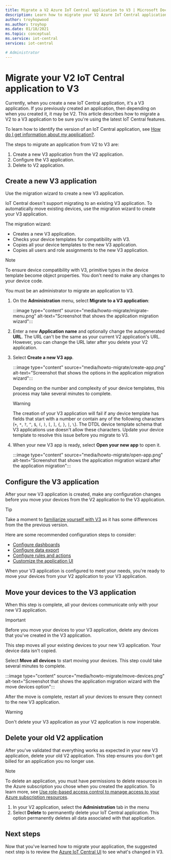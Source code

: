 ```yaml
---
title: Migrate a V2 Azure IoT Central application to V3 | Microsoft Docs
description: Learn how to migrate your V2 Azure IoT Central application to V3
author: troyhopwood
ms.author: troyhop
ms.date: 01/18/2021
ms.topic: conceptual
ms.service: iot-central
services: iot-central

# Administrator
---
```


# Migrate your V2 IoT Central application to V3

Currently, when you create a new IoT Central application, it's a V3 application. If you previously created an application, then depending on when you created it, it may be V2. This article describes how to migrate a V2 to a V3 application to be sure you're using the latest IoT Central features.

To learn how to identify the version of an IoT Central application, see [How do I get information about my application?](howto-faq.md#how-do-i-get-information-about-my-application).

The steps to migrate an application from V2 to V3 are:

1. Create a new V3 application from the V2 application.
1. Configure the V3 application.
1. Delete to V2 application.

## Create a new V3 application

Use the migration wizard to create a new V3 application.

IoT Central doesn't support migrating to an existing V3 application. To automatically move existing devices, use the migration wizard to create your V3 application.

The migration wizard:

- Creates a new V3 application.
- Checks your device templates for compatibility with V3.
- Copies all your device templates to the new V3 application.
- Copies all users and role assignments to the new V3 application.

> [!NOTE]
> To ensure device compatibility with V3, primitive types in the device template become object properties. You don't need to make any changes to your device code.

You must be an administrator to migrate an application to V3.

1. On the **Administration** menu, select **Migrate to a V3 application**:

    :::image type="content" source="media/howto-migrate/migrate-menu.png" alt-text="Screenshot that shows the application migration wizard":::

1. Enter a new **Application name** and optionally change the autogenerated  **URL**. The URL can't be the same as your current V2 application's URL. However, you can change the URL later after you delete your V2 application.

1. Select **Create a new V3 app**.

    :::image type="content" source="media/howto-migrate/create-app.png" alt-text="Screenshot that shows the options in the application migration wizard":::

    Depending on the number and complexity of your device templates, this process may take several minutes to complete.

    > [!Warning]
    > The creation of your V3 application will fail if any device template has fields that start with a number or contain any of the following characters (`+`, `*`, `?`, `^`, `$`, `(`, `)`, `[`, `]`, `{`, `}`, `|`, `\`). The DTDL device template schema that V3 applications use doesn't allow these characters. Update your device template to resolve this issue before you migrate to V3.

1. When your new V3 app is ready, select **Open your new app** to open it.

    :::image type="content" source="media/howto-migrate/open-app.png" alt-text="Screenshot that shows the application migration wizard after the application migration":::

## Configure the V3 application

After your new V3 application is created, make any configuration changes before you move your devices from the V2 application to the V3 application.

> [!TIP]
> Take a moment to [familiarize yourself with V3](overview-iot-central-tour.md#navigate-your-application) as it has some differences from the the previous version.

Here are some recommended configuration steps to consider:

- [Configure dashboards](howto-manage-dashboards.md)
- [Configure data export](howto-export-data.md)
- [Configure rules and actions](quick-configure-rules.md)
- [Customize the application UI](howto-customize-ui.md)

When your V3 application is configured to meet your needs, you're ready to move your devices from your V2 application to your V3 application.

## Move your devices to the V3 application

When this step is complete, all your devices communicate only with your new V3 application.

> [!IMPORTANT]
> Before you move your devices to your V3 application, delete any devices that you've created in the V3 application.

This step moves all your existing devices to your new V3 application. Your device data isn't copied.

Select **Move all devices** to start moving your devices. This step could take several minutes to complete.

:::image type="content" source="media/howto-migrate/move-devices.png" alt-text="Screenshot that shows the application migration wizard with the move devices option":::

After the move is complete, restart all your devices to ensure they connect to the new V3 application.

> [!WARNING]
> Don't delete your V3 application as your V2 application is now inoperable.

## Delete your old V2 application

After you've validated that everything works as expected in your new V3 application, delete your old V2 application. This step ensures you don't get billed for an application you no longer use.

> [!Note]
> To delete an application, you must have permissions to delete resources in the Azure subscription you chose when you created the application. To learn more, see [Use role-based access control to manage access to your Azure subscription resources](../../role-based-access-control/role-assignments-portal.md).

1. In your V2 application, select the **Administration** tab in the menu
2. Select **Delete** to permanently delete your IoT Central application. This option permanently deletes all data associated with that application.

## Next steps

Now that you've learned how to migrate your application, the suggested next step is to review the [Azure IoT Central UI](overview-iot-central-tour.md) to see what's changed in V3.